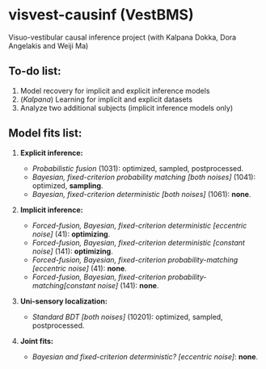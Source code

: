 # visvest-causinf (VestBMS)

Visuo-vestibular causal inference project (with Kalpana Dokka, Dora Angelakis and Weiji Ma)

## To-do list:

  1. Model recovery for implicit and explicit inference models
  2. (*Kalpana*) Learning for implicit and explicit datasets
  3. Analyze two additional subjects (implicit inference models only)
  
## Model fits list:

  1. **Explicit inference:**
     - *Probabilistic fusion* (1031): optimized, sampled, postprocessed.
     - *Bayesian, fixed-criterion probability matching [both noises]* (1041): optimized, **sampling**.
     - *Bayesian, fixed-criterion deterministic [both noises]* (1061): **none**.

  2. **Implicit inference:**
     - *Forced-fusion, Bayesian, fixed-criterion deterministic [eccentric noise]* (41): **optimizing**.
     - *Forced-fusion, Bayesian, fixed-criterion deterministic [constant noise]* (141): **optimizing**.
     - *Forced-fusion, Bayesian, fixed-criterion probability-matching [eccentric noise]* (41): **none**.
     - *Forced-fusion, Bayesian, fixed-criterion probability-matching[constant noise]* (141): **none**.

  3. **Uni-sensory localization:**
     - *Standard BDT [both noises]* (10201): optimized, sampled, postprocessed.

  4. **Joint fits:**
     - *Bayesian and fixed-criterion deterministic? [eccentric noise]*: **none**.
